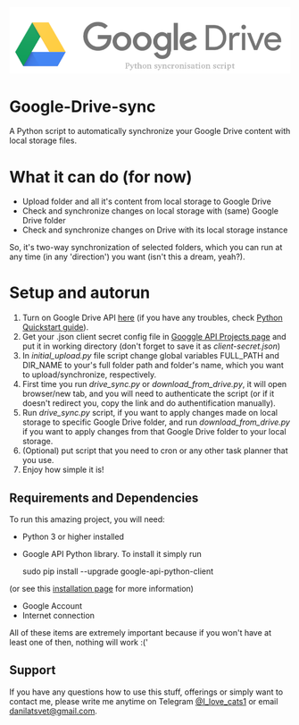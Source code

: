 ![Google Drive sync logo](./google-drive-logo-logo.png)
# Google-Drive-sync
A Python script to automatically synchronize your Google Drive content with local storage files.

# What it can do (for now)
- Upload folder and all it's content from local storage to Google Drive
-  Check and synchronize changes on local storage with (same) Google Drive folder
-  Check and synchronize changes on Drive with its local storage instance

So, it's two-way synchronization of selected folders, which you can run at any time (in any 'direction') you want (isn't this a dream, yeah?).

# Setup and autorun 

1) Turn on Google Drive API [here]() (if you have any troubles, check [Python Quickstart guide]()).
1) Get your .json client secret config file in [Googgle API Projects page]() and put it in working directory (don't forget to save it as *client-secret.json*)
1) In *initial_upload.py* file script change global variables FULL_PATH and DIR_NAME to your's full folder path and folder's name, which you want to upload/synchronize, respectively.
1) First time you run *drive_sync.py* or *download_from_drive.py*, it will open browser/new tab, and you will need to authenticate the script (or if it doesn't redirect you, copy the link and do authentification manually).
1) Run *drive_sync.py* script, if you want to apply changes made on local storage to specific Google Drive folder, and run *download_from_drive.py* if you want to apply changes from that Google Drive folder to your local storage.
1) (Optional) put script that you need to cron or any other task planner that you use.
1) Enjoy how simple it is!

## Requirements and Dependencies

To run this amazing project, you will need:

- Python 3 or higher installed
- Google API Python library. To install it simply run
  
    sudo pip install --upgrade google-api-python-client

(or see this [installation page]() for more information)

- Google Account
- Internet connection

All of these items are extremely important because if you won't have at least one of then, nothing will work :('

## Support

If you have any questions how to use this stuff, offerings or simply want to contact me, please write me anytime on Telegram [@I_love_cats1]() or email <danilatsvet@gmail.com>.


[installation page]: https://developers.google.com/api-client-library/python/start/installation
[I_love_cats1]: https://web.telegram.org/#/im?p=@I_love_cats1
[here]: https://console.developers.google.com/flows/enableapi?apiid=drive
[Python Quickstart guide]: https://developers.google.com/drive/v3/web/quickstart/python
[Googgle API Prijects page]: https://console.developers.google.com/iam-admin/projects
